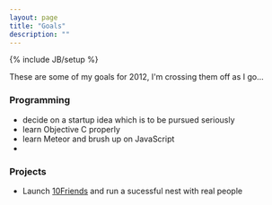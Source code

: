 ```yaml
---
layout: page
title: "Goals"
description: ""
---
```

{% include JB/setup %}

These are some of my goals for 2012, I'm crossing them off as I go...

### Programming
- decide on a startup idea which is to be pursued seriously
- learn Objective C properly
- learn Meteor and brush up on JavaScript
- 

### Projects
- Launch [10Friends][] and run a sucessful nest with real people

[10Friends]: http://10friends.com/
